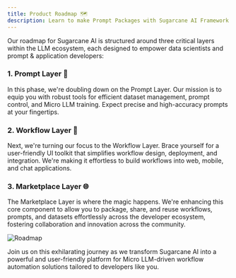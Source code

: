 ```yaml
---
title: Product Roadmap 🗺️
description: Learn to make Prompt Packages with Sugarcane AI Framework
---
```

Our roadmap for Sugarcane AI is structured around three critical layers within the LLM ecosystem, each designed to empower data scientists and prompt & application developers:

### 1. Prompt Layer 📑

In this phase, we're doubling down on the Prompt Layer. Our mission is to equip you with robust tools for efficient dataset management, prompt control, and Micro LLM training. Expect precise and high-accuracy prompts at your fingertips.

### 2. Workflow Layer 🚀

Next, we're turning our focus to the Workflow Layer. Brace yourself for a user-friendly UI toolkit that simplifies workflow design, deployment, and integration. We're making it effortless to build workflows into web, mobile, and chat applications.

### 3. Marketplace Layer 🌐

The Marketplace Layer is where the magic happens. We're enhancing this core component to allow you to package, share, and reuse workflows, prompts, and datasets effortlessly across the developer ecosystem, fostering collaboration and innovation across the community.

![Roadmap](public/images/sugar/Roadmap.png)


Join us on this exhilarating journey as we transform Sugarcane AI into a powerful and user-friendly platform for Micro LLM-driven workflow automation solutions tailored to developers like you.